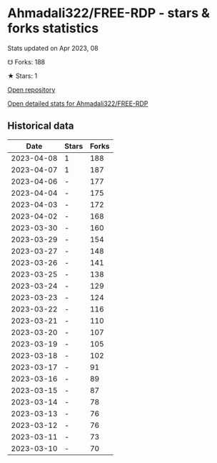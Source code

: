 # Ahmadali322/FREE-RDP - stars & forks statistics

Stats updated on Apr 2023, 08

☋ Forks: 188

★ Stars: 1

[Open repository](https://github.com/Ahmadali322/FREE-RDP)

[Open detailed stats for Ahmadali322/FREE-RDP](https://reviewgithub.com/rep/Ahmadali322/FREE-RDP)

## Historical data
| Date | Stars | Forks |
|------|-------|-------|
| 2023-04-08 | 1 | 188 | 
| 2023-04-07 | 1 | 187 | 
| 2023-04-06 | - | 177 | 
| 2023-04-04 | - | 175 | 
| 2023-04-03 | - | 172 | 
| 2023-04-02 | - | 168 | 
| 2023-03-30 | - | 160 | 
| 2023-03-29 | - | 154 | 
| 2023-03-27 | - | 148 | 
| 2023-03-26 | - | 141 | 
| 2023-03-25 | - | 138 | 
| 2023-03-24 | - | 129 | 
| 2023-03-23 | - | 124 | 
| 2023-03-22 | - | 116 | 
| 2023-03-21 | - | 110 | 
| 2023-03-20 | - | 107 | 
| 2023-03-19 | - | 105 | 
| 2023-03-18 | - | 102 | 
| 2023-03-17 | - | 91 | 
| 2023-03-16 | - | 89 | 
| 2023-03-15 | - | 87 | 
| 2023-03-14 | - | 78 | 
| 2023-03-13 | - | 76 | 
| 2023-03-12 | - | 76 | 
| 2023-03-11 | - | 73 | 
| 2023-03-10 | - | 70 | 

